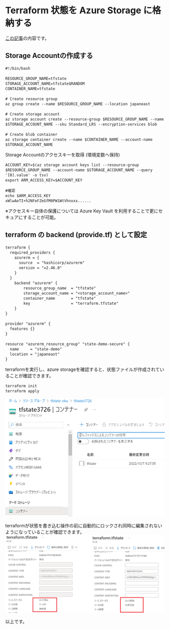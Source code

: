 # Terraform 状態を Azure Storage に格納する

[この記事](https://learn.microsoft.com/ja-jp/azure/developer/terraform/store-state-in-azure-storage?tabs=azure-cli)の内容です。

## Storage Accountの作成する
```
#!/bin/bash

RESOURCE_GROUP_NAME=tfstate
STORAGE_ACCOUNT_NAME=tfstate$RANDOM
CONTAINER_NAME=tfstate

# Create resource group
az group create --name $RESOURCE_GROUP_NAME --location japaneast

# Create storage account
az storage account create --resource-group $RESOURCE_GROUP_NAME --name $STORAGE_ACCOUNT_NAME --sku Standard_LRS --encryption-services blob

# Create blob container
az storage container create --name $CONTAINER_NAME --account-name $STORAGE_ACCOUNT_NAME
```

Storage Accountのアクセスキーを取得 (環境変数へ保持)
```
ACCOUNT_KEY=$(az storage account keys list --resource-group $RESOURCE_GROUP_NAME --account-name $STORAGE_ACCOUNT_NAME --query '[0].value' -o tsv)
export ARM_ACCESS_KEY=$ACCOUNT_KEY

#確認
echo $ARM_ACCESS_KEY
xWlwAeTI+h2NFeFZeGfM0PW1WtVhnxxx......
```

※アクセスキー自体の保護については Azure Key Vault を利用することで更にセキュアにすることが可能。

## terraform の backend (provide.tf) として設定
```
terraform {
  required_providers {
    azurerm = {
      source  = "hashicorp/azurerm"
      version = "=2.46.0"
    }
  }
    backend "azurerm" {
        resource_group_name  = "tfstate"
        storage_account_name = "<storage_account_name>"
        container_name       = "tfstate"
        key                  = "terraform.tfstate"
    }
}

provider "azurerm" {
  features {}
}

resource "azurerm_resource_group" "state-demo-secure" {
  name     = "state-demo"
  location = "japaneast"
}
```

terraformを実行し、azure storageを確認すると、状態ファイルが作成されていることが確認できます。
```
terraform init
terraform apply
```
![image](./az_storage_terraform.PNG)

terraformが状態を書き込む操作の前に自動的にロックされ同時に編集されないようになっていることが確認できます。
![image](./az_storage_terraform.tfstate_locked.PNG)

以上です。
